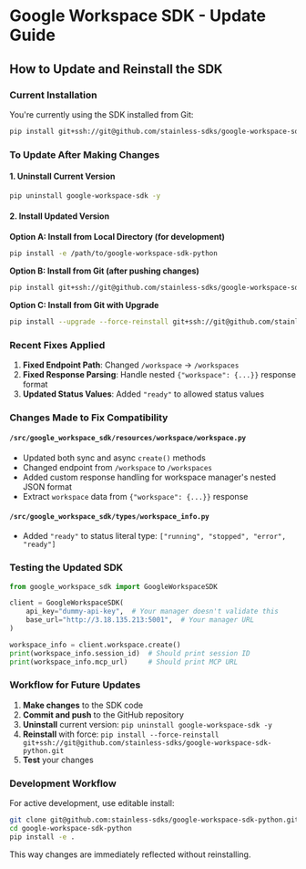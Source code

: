 # Google Workspace SDK - Update Guide

## How to Update and Reinstall the SDK

### Current Installation
You're currently using the SDK installed from Git:
```bash
pip install git+ssh://git@github.com/stainless-sdks/google-workspace-sdk-python.git
```

### To Update After Making Changes

#### 1. Uninstall Current Version
```bash
pip uninstall google-workspace-sdk -y
```

#### 2. Install Updated Version

**Option A: Install from Local Directory (for development)**
```bash
pip install -e /path/to/google-workspace-sdk-python
```

**Option B: Install from Git (after pushing changes)**
```bash
pip install git+ssh://git@github.com/stainless-sdks/google-workspace-sdk-python.git --force-reinstall
```

**Option C: Install from Git with Upgrade**
```bash
pip install --upgrade --force-reinstall git+ssh://git@github.com/stainless-sdks/google-workspace-sdk-python.git
```

### Recent Fixes Applied

1. **Fixed Endpoint Path**: Changed `/workspace` → `/workspaces`
2. **Fixed Response Parsing**: Handle nested `{"workspace": {...}}` response format  
3. **Updated Status Values**: Added `"ready"` to allowed status values

### Changes Made to Fix Compatibility

#### `/src/google_workspace_sdk/resources/workspace/workspace.py`
- Updated both sync and async `create()` methods
- Changed endpoint from `/workspace` to `/workspaces` 
- Added custom response handling for workspace manager's nested JSON format
- Extract `workspace` data from `{"workspace": {...}}` response

#### `/src/google_workspace_sdk/types/workspace_info.py`
- Added `"ready"` to status literal type: `["running", "stopped", "error", "ready"]`

### Testing the Updated SDK

```python
from google_workspace_sdk import GoogleWorkspaceSDK

client = GoogleWorkspaceSDK(
    api_key="dummy-api-key",  # Your manager doesn't validate this
    base_url="http://3.18.135.213:5001",  # Your manager URL
)

workspace_info = client.workspace.create()
print(workspace_info.session_id)  # Should print session ID
print(workspace_info.mcp_url)     # Should print MCP URL
```

### Workflow for Future Updates

1. **Make changes** to the SDK code
2. **Commit and push** to the GitHub repository  
3. **Uninstall** current version: `pip uninstall google-workspace-sdk -y`
4. **Reinstall** with force: `pip install --force-reinstall git+ssh://git@github.com/stainless-sdks/google-workspace-sdk-python.git`
5. **Test** your changes

### Development Workflow

For active development, use editable install:
```bash
git clone git@github.com:stainless-sdks/google-workspace-sdk-python.git
cd google-workspace-sdk-python
pip install -e .
```

This way changes are immediately reflected without reinstalling.